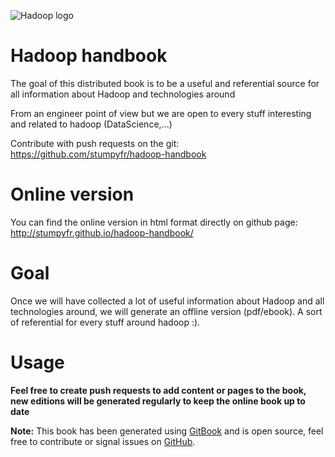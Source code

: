![Hadoop logo](http://hadoop.apache.org/images/hadoop-logo.jpg)

# Hadoop handbook

The goal of this distributed book is to be a useful and referential source for all information about Hadoop and technologies around

From an engineer point of view but we are open to every stuff interesting and related to hadoop (DataScience,...)

Contribute with push requests on the git: https://github.com/stumpyfr/hadoop-handbook


# Online version

You can find the online version in html format directly on github page: http://stumpyfr.github.io/hadoop-handbook/

# Goal

Once we will have collected a lot of useful information about Hadoop and all technologies around, we will generate an offline version (pdf/ebook). A sort of referential for every stuff around hadoop :).

# Usage

**Feel free to create push requests to add content or pages to the book, new editions will be generated regularly to keep the online book up to date**

**Note:** This book has been generated using [GitBook](http://www.gitbook.io) and is open source, feel free to contribute or signal issues on [GitHub](https://github.com/GitbookIO/javascript).

